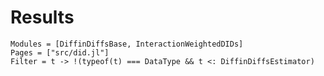 # Results

```@autodocs
Modules = [DiffinDiffsBase, InteractionWeightedDIDs]
Pages = ["src/did.jl"]
Filter = t -> !(typeof(t) === DataType && t <: DiffinDiffsEstimator)
```
